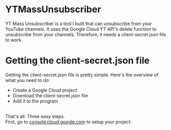 # YTMassUnsubscriber
YT Mass Unsubscriber is a tool I built that can unsubscribe from your YouTube channels. It uses the Google Cloud YT API's delete function to unsubscribe from your channels. Therefore, it needs a client-secret.json file to work.
# Getting the client-secret.json file
Getting the client-secret.json file is pretty simple.
Here's the overview of what you need to do:
* Create a Google Cloud project
* Download the client-secret.json file
* Add it to the program
<br>
That's all. Three easy steps.
<br>
First, go to <a href="https://console.cloud.google.com" target="_blank">console.cloud.google.com</a> to setup your project.

